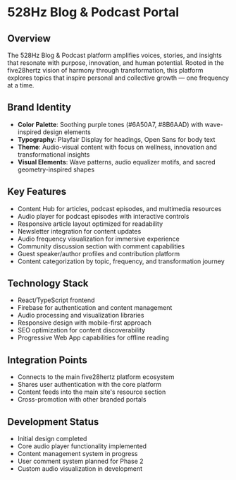# 528Hz Blog & Podcast Portal

## Overview
The 528Hz Blog & Podcast platform amplifies voices, stories, and insights that resonate with purpose, innovation, and human potential. Rooted in the five28hertz vision of harmony through transformation, this platform explores topics that inspire personal and collective growth — one frequency at a time.

## Brand Identity
- **Color Palette**: Soothing purple tones (#6A50A7, #8B6AAD) with wave-inspired design elements
- **Typography**: Playfair Display for headings, Open Sans for body text
- **Theme**: Audio-visual content with focus on wellness, innovation and transformational insights
- **Visual Elements**: Wave patterns, audio equalizer motifs, and sacred geometry-inspired shapes

## Key Features
- Content Hub for articles, podcast episodes, and multimedia resources
- Audio player for podcast episodes with interactive controls
- Responsive article layout optimized for readability
- Newsletter integration for content updates
- Audio frequency visualization for immersive experience
- Community discussion section with comment capabilities
- Guest speaker/author profiles and contribution platform
- Content categorization by topic, frequency, and transformation journey

## Technology Stack
- React/TypeScript frontend
- Firebase for authentication and content management
- Audio processing and visualization libraries
- Responsive design with mobile-first approach
- SEO optimization for content discoverability
- Progressive Web App capabilities for offline reading

## Integration Points
- Connects to the main five28hertz platform ecosystem
- Shares user authentication with the core platform
- Content feeds into the main site's resource section
- Cross-promotion with other branded portals

## Development Status
- Initial design completed
- Core audio player functionality implemented
- Content management system in progress
- User comment system planned for Phase 2
- Custom audio visualization in development
